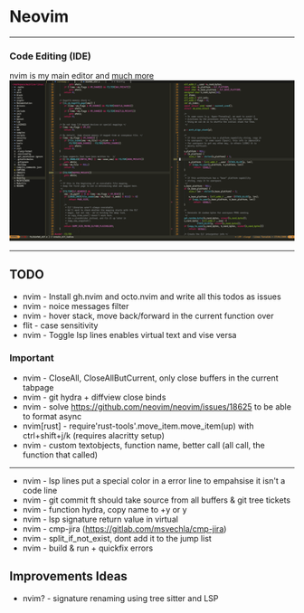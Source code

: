 # Neovim

---

### Code Editing (IDE)
nvim is my main editor and [much more](https://github.com/ofirgall/learn-nvim/blob/master/EverythingEverywhereAllAtOnce.md)
![nvim Screenshot](../../media/nvim/preview.png)

---

## TODO
* nvim - Install gh.nvim and octo.nvim and write all this todos as issues
* nvim - noice messages filter
* nvim - hover stack, move back/forward in the current function over
* flit - case sensitivity
* nvim - Toggle lsp lines enables virtual text and vise versa
### Important
* nvim - CloseAll, CloseAllButCurrent, only close buffers in the current tabpage
* nvim - git hydra + diffview close binds
* nvim - solve https://github.com/neovim/neovim/issues/18625 to be able to format async
* nvim[rust] - require'rust-tools'.move_item.move_item(up) with ctrl+shift+j/k (requires alacritty setup)
* nvim - custom textobjects, function name, better call (all call, the function that called)
---
* nvim - lsp lines put a special color in a error line to empahsise it isn't a code line
* nvim - git commit ft should take source from all buffers & git tree tickets
* nvim - function hydra, copy name to +y or y
* nvim - lsp signature return value in virtual
* nvim - cmp-jira (https://gitlab.com/msvechla/cmp-jira)
* nvim - split_if_not_exist, dont add it to the jump list
* nvim - build & run + quickfix errors

## Improvements Ideas
* nvim? - signature renaming using tree sitter and LSP
